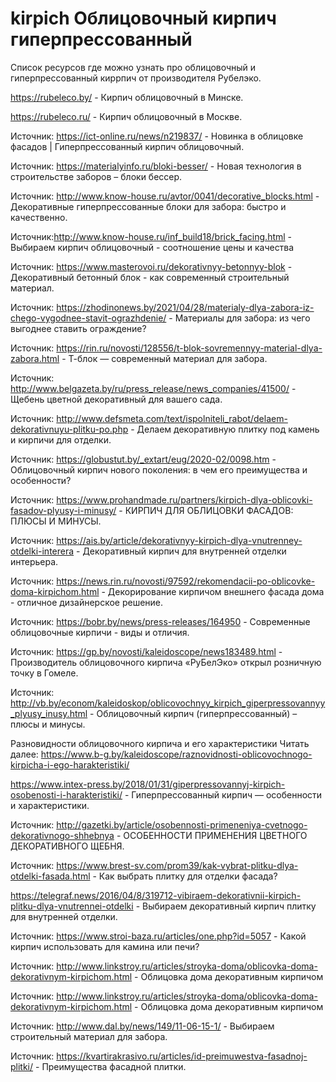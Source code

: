 # kirpich Облицовочный кирпич гиперпрессованный

Список ресурсов где можно узнать про облицовочный и гиперпрессованный киррпич от производителя Рубелэко.

https://rubeleco.by/ - Кирпич облицовочный в Минске.

https://rubeleco.ru/ - Кирпич облицовочный в Москве.

Источник: https://ict-online.ru/news/n219837/ - Новинка в облицовке фасадов | Гиперпрессованный кирпич облицовочный.

Источник: https://materialyinfo.ru/bloki-besser/ - Новая технология в строительстве заборов – блоки бессер.

Источник: http://www.know-house.ru/avtor/0041/decorative_blocks.html - Декоративные гиперпрессованные блоки для забора: быстро и качественно.

Источник:http://www.know-house.ru/inf_build18/brick_facing.html - Выбираем кирпич облицовочный - соотношение цены и качества

Источник: https://www.masterovoi.ru/dekorativnyy-betonnyy-blok - Декоративный бетонный блок - как современный строительный материал.

Источник: https://zhodinonews.by/2021/04/28/materialy-dlya-zabora-iz-chego-vygodnee-stavit-ograzhdenie/ - Материалы для забора: из чего выгоднее ставить ограждение?

Источник: https://rin.ru/novosti/128556/t-blok-sovremennyy-material-dlya-zabora.html - Т-блок — современный материал для забора.

Источник: http://www.belgazeta.by/ru/press_release/news_companies/41500/ - Щебень цветной декоративный для вашего сада.

Источник: http://www.defsmeta.com/text/ispolniteli_rabot/delaem-dekorativnuyu-plitku-po.php - Делаем декоративную плитку под камень и кирпичи для отделки.

Источник: https://globustut.by/_extart/eug/2020-02/0098.htm - Облицовочный кирпич нового поколения: в чем его преимущества и особенности?

Источник: https://www.prohandmade.ru/partners/kirpich-dlya-oblicovki-fasadov-plyusy-i-minusy/ - КИРПИЧ ДЛЯ ОБЛИЦОВКИ ФАСАДОВ: ПЛЮСЫ И МИНУСЫ.

Источник: https://ais.by/article/dekorativnyy-kirpich-dlya-vnutrenney-otdelki-interera - Декоративный кирпич для внутренней отделки интерьера.

Источник: https://news.rin.ru/novosti/97592/rekomendacii-po-oblicovke-doma-kirpichom.html - Декорирование кирпичом внешнего фасада дома - отличное дизайнерское решение.

Источник: https://bobr.by/news/press-releases/164950 - Современные облицовочные кирпичи - виды и отличия.

Источник: https://gp.by/novosti/kaleidoscope/news183489.html - Производитель облицовочного кирпича «РуБелЭко» открыл розничную точку в Гомеле.

Источник: http://vb.by/econom/kaleidoskop/oblicovochnyy_kirpich_giperpressovannyy_plyusy_inusy.html - Облицовочный кирпич (гиперпрессованный) – плюсы и минусы.

Разновидности облицовочного кирпича и его характеристики
Читать далее: https://www.b-g.by/kaleidoscope/raznovidnosti-oblicovochnogo-kirpicha-i-ego-harakteristiki/

https://www.intex-press.by/2018/01/31/giperpressovannyj-kirpich-osobenosti-i-harakteristiki/ - Гиперпрессованный кирпич — особенности и характеристики.

Источник: http://gazetki.by/article/osobennosti-primeneniya-cvetnogo-dekorativnogo-shhebnya - ОСОБЕННОСТИ ПРИМЕНЕНИЯ ЦВЕТНОГО ДЕКОРАТИВНОГО ЩЕБНЯ.

Источник: https://www.brest-sv.com/prom39/kak-vybrat-plitku-dlya-otdelki-fasada.html - Как выбрать плитку для отделки фасада?

https://telegraf.news/2016/04/8/319712-vibiraem-dekorativnii-kirpich-plitku-dlya-vnutrennei-otdelki - Выбираем декоративный кирпич плитку для внутренней отделки.

Источник: https://www.stroi-baza.ru/articles/one.php?id=5057 - Какой кирпич использовать для камина или печи?

Источник: http://www.linkstroy.ru/articles/stroyka-doma/oblicovka-doma-dekorativnym-kirpichom.html - Облицовка дома декоративным кирпичом

Источник: http://www.linkstroy.ru/articles/stroyka-doma/oblicovka-doma-dekorativnym-kirpichom.html - Облицовка дома декоративным кирпичом 

Источник: http://www.dal.by/news/149/11-06-15-1/ - Выбираем строительный материал для забора. 

Источник: https://kvartirakrasivo.ru/articles/id-preimuwestva-fasadnoj-plitki/ - Преимущества фасадной плитки.


